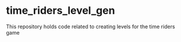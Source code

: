 # time_riders_level_gen
This repository holds code related to creating levels for the time riders game
